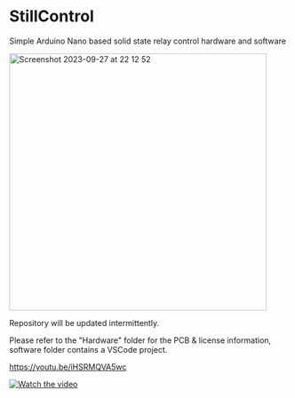 # StillControl
Simple Arduino Nano based solid state relay control hardware and software

<img width="463" alt="Screenshot 2023-09-27 at 22 12 52" src="https://github.com/matjanss/StillControl/assets/77330282/f60d78d7-918f-4d15-8495-b5067a10c366">

Repository will be updated intermittently.

Please refer to the "Hardware" folder for the PCB & license information, software folder contains a VSCode project.

https://youtu.be/iHSRMQVA5wc

[![Watch the video](https://img.youtube.com/vi/iHSRMQVA5wc/maxresdefault.jpg)](https://youtu.be/iHSRMQVA5wc)
